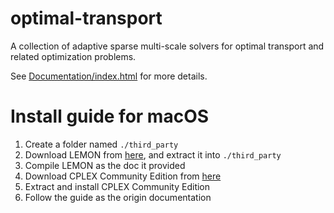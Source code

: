 # optimal-transport
A collection of adaptive sparse multi-scale solvers for optimal transport and related optimization problems.

See [Documentation/index.html](http://htmlpreview.github.io/?https://github.com/bernhard-schmitzer/optimal-transport/blob/master/Documentation/index.html) for more details.

# Install guide for macOS
1. Create a folder named `./third_party`
2. Download LEMON from [here](http://lemon.cs.elte.hu/pub/sources/lemon-1.3.1.tar.gz), and extract it into `./third_party`
3. Compile LEMON as the doc it provided
4. Download CPLEX Community Edition from [here](https://ak-dsw-mul.dhe.ibm.com/sdfdl/v2/fulfill/CNN0KML/Xa.2/Xb.apj9sOpp4MomMLXUqcDqLQAl0aa33cr32ZezzyYw4uc/Xc.CNN0KML/COSCE128MACOS.zip/Xd./Xf.LPR.D1VC/Xg.9582191/Xi.ESD-ILOG-OPST-EVAL/XY.regsrvs/XZ.vQm1VBxQt03z3wPAgNmt_Fp9Izk/COSCE128MACOS.zip)
5. Extract and install CPLEX Community Edition
6. Follow the guide as the origin documentation

